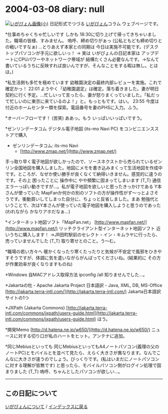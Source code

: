 2004-03-08 diary: null
=====================================================================================================
[![いがぴょん画像(小)](https://igapyon.github.io/diary/images/iga200306s.jpg "いがぴょん")](https://igapyon.github.io/diary/memo/memoigapyon.html) 日記形式でつづる [いがぴょん](https://igapyon.github.io/diary/memo/memoigapyon.html)コラム ウェブページです。

*仕事めちゃくちゃ忙しいです
しかも 18:30に切り上げて帰ってきちゃいました。職場の皆様、すみません。
嗚呼、締め切りがぁっ (公私ともども締め切りとの戦いですなぁ)
…とりあえず本家との同期は 今日は実施不可能です。(デスクトップパソコンが手元に欲しいっ！ → 実は いがぴょんの日記本家は アップデートにCPUパワーやネットワーク帯域が 結構たくさん必要なんです。→なんて書いているうちに反映すれば良いんですが、そんなことをする暇は無し。とほほ。)

*私生活側も多忙を極めています
幼稚園決定の最終内部レビューを実施。これで確定かっ！
22:01 ようやく「幼稚園選定」は確定。落ち着きました。妻が明日契約に行く予定。…忙しいって言ったら、妻が怒りまくっていました。「私だって忙しいのに東京に来ているのよ！」と。もっともです。はい。
23:55 今度は 付近のホームセンター類を探索。電話番号を妻のPHSに入力。ふう。

*オーバーフローです！ (苦笑)
ああっ。もう いっぱいいっぱいですう。

*ゼンリンデータコム デジタル電子地図 (its-mo Navi PC) をコンビニエンスストアで購入

* ゼンリンデータコム: its-mo Navi
  * [http://www.zmap.net/](http://www.zmap.net/)


手っ取り早く電子地図が欲しかったので、ソースネクストから売られているゼンリン全国地図を購入しました。地図にメモを書き込みまくって生活地図を作成中です。ところが、なぜか使い勝手が良くなくて納得いきません。感覚的に違うのです。その上 困ったことに 操作中に やや頻繁に固まってしまいます (T_T) 通信エラーっぽい動きですが…。私が電子地図を欲しいと思ったきっかけである Y本さんが使っていた MapFanか何かの別のソフトの方が操作性がず～っとよさそうです。衝動買いしてしまった自分に、ちょっと反省しました。まあ 勉強代ということで、次はY本さんが使っていた電子地図を購入しようと思うのであった (われながら かなりアホだなぁ…)

*インターネット地図ソフト「MapFan.net」
[http://www.mapfan.net/](http://www.mapfan.net/)
リッチクライアント型インターネット地図ソフト
近いうちに購入します！
→JR田町駅前のセレクト・イン・キムラヤに行ったら、売っていませんでした (T_T) 取り寄せとのこと。う～む。

*職場の若い方々へ
暖かくなったり寒くたったりと気候が不安定で風邪をひきやすそうですが、体調に気を遣いながらがんばってくださいね。(結果的に その方が作業効率が良くなりますものね)

*Windows 自MACアドレス取得方法
ipconfig /all
知りませんでした…。

*Jakartaの杜 - Apache Jakarta Project 日本語訳 - Java, XML, DB, MS-Office
[http://jakarta.terra-intl.com/](http://jakarta.terra-intl.com/)
Jakarta日本語訳サイトの1つ

*JXPath (Jakarta Commons)
[http://jakarta.terra-intl.com/commons/jxpath/users-guide.html](http://jakarta.terra-intl.com/commons/jxpath/users-guide.html)
ほう。

*開発Memo
[http://d.hatena.ne.jp/w650/](http://d.hatena.ne.jp/w650/)
ニュースに対する切り口が私のハートをヒット。アンテナに追加。

*同じMebiusといっても
同じMebiusといってもA4ノートパソコン(義理の父のノートPC)とモバイルとを並べて見たら、えらく大きさが異なります。なんでこんなに大きさが違うのでしょう。びっくりです。(私はいまだにノートパソコンに対する理解が皆無です)
と思ったら、モバイルパソコン側がログイン処理で固まりました (T_T) 嗚呼、ちゃんとしたパソコンが欲しい…。


----------------------------------------------------------------------------------------------------

## この日記について
[いがぴょんについて](https://igapyon.github.io/diary/memo/memoigapyon.html) / [インデックスに戻る](https://igapyon.github.io/diary/idxall.html)
